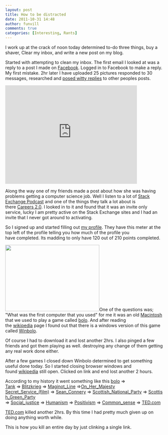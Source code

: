 ```yaml
---
layout: post
title: How to be distracted
date: 2011-10-31 14:48
author: funvill
comments: true
categories: [Interesting, Rants]
---
```

I work up at the crack of noon today determined to-do three things, buy a shaver, Clear my inbox, and write a new post on my blog.

Started with attempting to clean my inbox. The first email I looked at was a reply to a post I made on <a href="http://www.facebook.com/">Facebook</a>. Logged in to Facebook to make a reply. My first mistake. 2hr later I have uploaded 25 pictures responded to 30 messages, researched and <a href="http://www.youtube.com/watch?v=rX7wtNOkuHo">posed witty replies</a> to other peoples posts.

<iframe src="http://www.youtube.com/embed/rX7wtNOkuHo" frameborder="0" width="420" height="315"></iframe>

Along the way one of my friends made a post about how she was having problems getting a computer science job. Well I listen to a lot of <a href="http://blog.stackoverflow.com/category/podcasts/">Stack Exchange Podcast</a> and one of the things they talk a lot about is there <a href="http://careers.stackoverflow.com/">Careers 2.0</a>. I looked in to it and found that it was an invite only service, lucky I am pretty active on the Stack Exchange sites and I had an invite that I never got around to activating.

So I signed up and started filling out <a href="http://careers.stackoverflow.com/cv/publish/67492">my profile</a>. They have this meter at the top left of the profile telling you how much of the profile you have completed. Its madding to only have 120 out of 210 points completed.

<a href="http://blog.abluestar.com/public/uploads/2011/10/00.jpg"><img class="size-medium wp-image-2700 alignright" title="00" src="http://blog.abluestar.com/public/uploads/2011/10/00-300x212.jpg" alt="" width="300" height="212" /></a>One of the questions was; "What was the first computer that you used" for me it was an old <a href="http://en.wikipedia.org/wiki/Macintosh">Macintosh</a> that we used to play a game called <a href="http://en.wikipedia.org/wiki/Bolo_(tank)">bolo</a>. And after reading the <a href="http://en.wikipedia.org">wikipedia</a> page I found out that there is a windows version of this game called <a href="http://www.winbolo.com/">Winbolo</a>.

Of course I had to download it and lost another 2hrs. I also pinged a few friends and got them playing as well. destroying any change of them getting any real work done either.

After a few games I closed down Winbolo determined to get something useful done today. So I started closing browser windows and found <a href="http://en.wikipedia.org">wikipedia</a> still open. Clicked on link and end lost another 2 hours.

According to my history it went something like this
<a href="http://en.wikipedia.org/wiki/Bolo_(tank)">bolo</a> =&gt; <a href="http://en.wikipedia.org/wiki/Tank">Tank</a> =&gt; <a href="http://en.wikipedia.org/wiki/Blitzkrieg">Blitzkrieg</a> =&gt; <a href="http://en.wikipedia.org/wiki/Maginot_Line">Maginot_Line</a> =&gt;<a href="http://en.wikipedia.org/wiki/On_Her_Majesty%27s_Secret_Service_(film)">On_Her_Majesty Secret_Service_(film)</a> =&gt; <a href="http://en.wikipedia.org/wiki/Sean_Connery">Sean_Connery</a> =&gt; <a href="http://en.wikipedia.org/wiki/Scottish_National_Party">Scottish_National_Party</a> =&gt; <a href="http://en.wikipedia.org/wiki/Scottish_Green_Party">Scottish_Green_Party</a> =&gt; <a href="http://en.wikipedia.org/wiki/Social_justice">Social_justice</a> =&gt; <a href="http://en.wikipedia.org/wiki/Humanism">Humanism</a> =&gt; <a href="http://en.wikipedia.org/wiki/Positivism">Positivism</a> =&gt; <a href="http://en.wikipedia.org/wiki/Common_sense">Common_sense</a> =&gt; <a href="http://www.ted.com/">TED.com</a>

<a href="http://www.ted.com">TED.com</a> killed another 2hrs. By this time I had pretty much given up on doing anything worth while.

This is how you kill an entire day by just clinking a single link.
